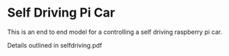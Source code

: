 # Self Driving Pi Car

This is an end to end model for a controlling a self driving raspberry pi car.

Details outlined in selfdriving.pdf
